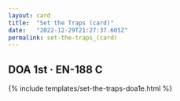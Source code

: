 ```yaml
---
layout: card
title:  "Set the Traps (card)"
date:   "2022-12-29T21:27:37.605Z"
permalink: set-the-traps_(card)
---
```


## DOA 1st &middot; EN-188 C

{% include templates/set-the-traps-doa1e.html %}
